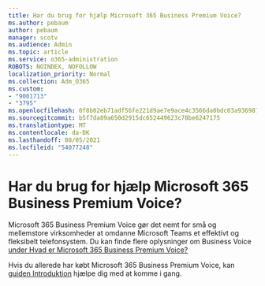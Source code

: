 ```yaml
---
title: Har du brug for hjælp Microsoft 365 Business Premium Voice?
ms.author: pebaum
author: pebaum
manager: scotv
ms.audience: Admin
ms.topic: article
ms.service: o365-administration
ROBOTS: NOINDEX, NOFOLLOW
localization_priority: Normal
ms.collection: Adm_O365
ms.custom:
- "9001713"
- "3795"
ms.openlocfilehash: 0f8b02eb71adf56fe221d9ae7e9ace4c3566da0bdc03a93698746e938a36a283
ms.sourcegitcommit: b5f7da89a650d2915dc652449623c78be6247175
ms.translationtype: MT
ms.contentlocale: da-DK
ms.lasthandoff: 08/05/2021
ms.locfileid: "54077248"
---
```

# <a name="need-help-with-microsoft-365-business-premium-voice"></a>Har du brug for hjælp Microsoft 365 Business Premium Voice?

Microsoft 365 Business Premium Voice gør det nemt for små og mellemstore virksomheder at omdanne Microsoft Teams et effektivt og fleksibelt telefonsystem. Du kan finde flere oplysninger om Business Voice [under Hvad er Microsoft 365 Business Premium Voice?](https://docs.microsoft.com/microsoftteams/business-voice/whats-business-voice)

Hvis du allerede har købt Microsoft 365 Business Premium Voice, kan [guiden Introduktion](https://docs.microsoft.com/microsoftteams/business-voice/use-getting-started-wizard) hjælpe dig med at komme i gang. 
